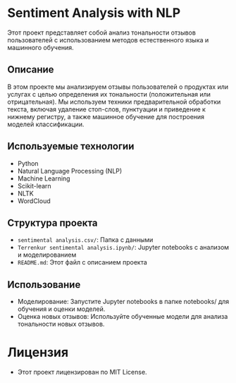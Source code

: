 # Sentiment Analysis with NLP

Этот проект представляет собой анализ тональности отзывов пользователей с использованием методов естественного языка и машинного обучения.

## Описание

В этом проекте мы анализируем отзывы пользователей о продуктах или услугах с целью определения их тональности (положительная или отрицательная). Мы используем техники предварительной обработки текста, включая удаление стоп-слов, пунктуации и приведение к нижнему регистру, а также машинное обучение для построения моделей классификации.

## Используемые технологии

- Python
- Natural Language Processing (NLP)
- Machine Learning
- Scikit-learn
- NLTK
- WordCloud

## Структура проекта

- `sentimental analysis.csv/`: Папка с данными
- `Terrenkur sentimental analysis.ipynb/`: Jupyter notebooks с анализом и моделированием
- `README.md`: Этот файл с описанием проекта

## Использование
- Моделирование: Запустите Jupyter notebooks в папке notebooks/ для обучения и оценки моделей.
- Оценка новых отзывов: Используйте обученные модели для анализа тональности новых отзывов.

# Лицензия
- Этот проект лицензирован по MIT License.
